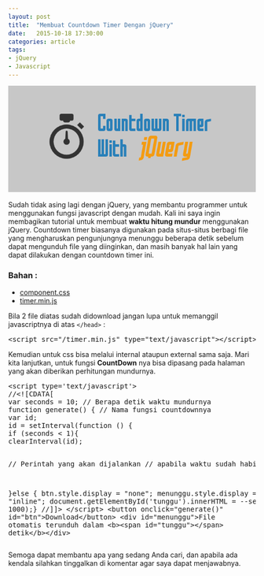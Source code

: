 ```yaml
---
layout: post
title:  "Membuat Countdown Timer Dengan jQuery"
date:   2015-10-18 17:30:00
categories: article
tags:
- jQuery
- Javascript
---
```

<img class="ui centered big image" src="/img/article/countdown-timer-with-jquery.png"/>
<p>Sudah tidak asing lagi dengan jQuery, yang membantu programmer untuk menggunakan fungsi javascript dengan mudah. Kali ini saya ingin membagikan tutorial untuk membuat <b>waktu hitung mundur</b> menggunakan jQuery. Countdown timer biasanya digunakan pada situs-situs berbagi file yang mengharuskan pengunjungnya menunggu beberapa detik sebelum dapat mengunduh file yang diinginkan, dan masih banyak hal lain yang dapat dilakukan dengan countdown timer ini.</p>

<!--excerpt-->

<h3 class="ui header">Bahan :</h3>
<ul class="ui list">
	<li><a href="https://github.com/DeVoresyah/Countdown-Timer-With-Button-jQuery/blob/master/component.css">component.css</a></li>
	<li><a href="https://github.com/DeVoresyah/Countdown-Timer-With-Button-jQuery/blob/master/timer.min.js">timer.min.js</a></li>
</ul>

<p>Bila 2 file diatas sudah didownload jangan lupa untuk memanggil javascriptnya di atas <code>&lt;/head&gt;</code> :</p>
<pre>&lt;script src=&quot;/timer.min.js&quot; type=&quot;text/javascript&quot;&gt;&lt;/script&gt;</pre>
<p>Kemudian untuk css bisa melalui internal ataupun external sama saja. Mari kita lanjutkan, untuk fungsi <b>CountDown</b> nya bisa dipasang pada halaman yang akan diberikan perhitungan mundurnya.</p>
<pre>&lt;script type=&#039;text/javascript&#039;&gt;
//&lt;![CDATA[
var seconds = 10; // Berapa detik waktu mundurnya
function generate() { // Nama fungsi countdownnya
var id;
id = setInterval(function () {
if (seconds &lt; 1){
clearInterval(id);

// Perintah yang akan dijalankan
// apabila waktu sudah habis

}else {
btn.style.display = &quot;none&quot;;
menunggu.style.display = &quot;inline&quot;;
document.getElementById(&#039;tunggu&#039;).innerHTML = --seconds;
}
}, 1000);}
//]]&gt;
&lt;/script&gt;
&lt;button onclick=&quot;generate()&quot; id=&quot;btn&quot;&gt;Download&lt;/button&gt;
&lt;div id=&quot;menunggu&quot;&gt;File otomatis terunduh dalam &lt;b&gt;&lt;span id=&quot;tunggu&quot;&gt;&lt;/span&gt; detik&lt;/b&gt;&lt;/div&gt;</pre>
<p>Semoga dapat membantu apa yang sedang Anda cari, dan apabila ada kendala silahkan tinggalkan di komentar agar saya dapat menjawabnya.</p>